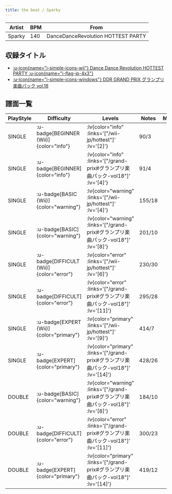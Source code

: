 ```yaml
---
title: the beat / Sparky
---
```


|Artist|BPM|From|
|------|---|----|
|Sparky|140|DanceDanceRevolution HOTTEST PARTY|

## 収録タイトル

- [ :u-icon{name="i-simple-icons-wii"} Dance Dance Revolution HOTTEST PARTY :u-icon{name="i-flag-jp-4x3"} ](/wii-jp/hottest)
- [ :u-icon{name="i-simple-icons-windows"} DDR GRAND PRIX グランプリ楽曲パック vol.18](/grand-prix#グランプリ楽曲パック-vol18)

## 譜面一覧

|PlayStyle|Difficulty|Levels|Notes|Movie|
|---------|----------|------|-----|-----|
|SINGLE| :u-badge[BEGINNER (Wii)]{color="info"} | :lv{color="info" :links='["/wii-jp/hottest"]' :lv='[2]'} |90/3||
|SINGLE| :u-badge[BEGINNER]{color="info"} | :lv{color="info" :links='["/grand-prix#グランプリ楽曲パック-vol18"]' :lv='[4]'} |91/4||
|SINGLE| :u-badge[BASIC (Wii)]{color="warning"} | :lv{color="warning" :links='["/wii-jp/hottest"]' :lv='[4]'} |155/18||
|SINGLE| :u-badge[BASIC]{color="warning"} | :lv{color="warning" :links='["/grand-prix#グランプリ楽曲パック-vol18"]' :lv='[8]'} |201/10||
|SINGLE| :u-badge[DIFFICULT (Wii)]{color="error"} | :lv{color="error" :links='["/wii-jp/hottest"]' :lv='[6]'} |230/30||
|SINGLE| :u-badge[DIFFICULT]{color="error"} | :lv{color="error" :links='["/grand-prix#グランプリ楽曲パック-vol18"]' :lv='[11]'} |295/28||
|SINGLE| :u-badge[EXPERT (Wii)]{color="primary"} | :lv{color="primary" :links='["/wii-jp/hottest"]' :lv='[9]'} |414/7||
|SINGLE| :u-badge[EXPERT]{color="primary"} | :lv{color="primary" :links='["/grand-prix#グランプリ楽曲パック-vol18"]' :lv='[14]'} |428/26||
|DOUBLE| :u-badge[BASIC]{color="warning"} | :lv{color="warning" :links='["/grand-prix#グランプリ楽曲パック-vol18"]' :lv='[8]'} |184/10||
|DOUBLE| :u-badge[DIFFICULT]{color="error"} | :lv{color="error" :links='["/grand-prix#グランプリ楽曲パック-vol18"]' :lv='[11]'} |300/23||
|DOUBLE| :u-badge[EXPERT]{color="primary"} | :lv{color="primary" :links='["/grand-prix#グランプリ楽曲パック-vol18"]' :lv='[14]'} |419/12||
